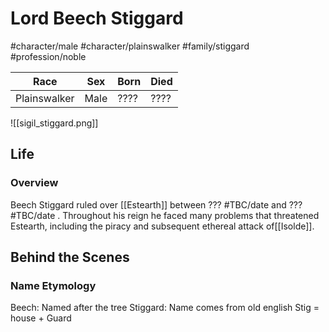 # Lord Beech Stiggard
#character/male #character/plainswalker  #family/stiggard #profession/noble

Race | Sex | Born | Died
-----|-----|------|-----
Plainswalker | Male | ???? | ????

![[sigil_stiggard.png]]

## Life
### Overview
Beech Stiggard ruled over [[Estearth]] between ??? #TBC/date and ??? #TBC/date . Throughout his reign he faced many problems that threatened Estearth, including the piracy and subsequent ethereal attack of[[Isolde]].

## Behind the Scenes
### Name Etymology
Beech: Named after the tree
Stiggard: Name comes from old english Stig = house + Guard